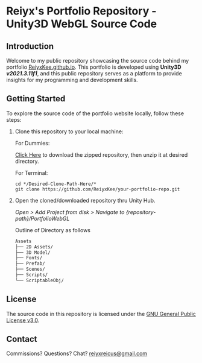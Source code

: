 # Reiyx's Portfolio Repository - Unity3D WebGL Source Code

## Introduction

Welcome to my public repository showcasing the source code behind my portfolio [ReiyxKee.github.io](https://reiyxkee.github.io). 
This portfolio is developed using **Unity3D *v2021.3.11f1***, and this public repository serves as a platform to provide insights for my programming and development skills.


## Getting Started

To explore the source code of the portfolio website locally, follow these steps:

1. Clone this repository to your local machine:

   For Dummies:
   
   [Click Here](https://github.com/ReiyxKee/PortfolioWebGL/archive/refs/heads/main.zip) to download the zipped repository, then unzip it at desired directory.
   
   For Terminal:
   ```
   cd */Desired-Clone-Path-Here/*
   git clone https://github.com/ReiyxKee/your-portfolio-repo.git
   ```
   
2. Open the cloned/downloaded repository thru Unity Hub.

   *Open > Add Project from disk > Navigate to {repository-path}/PortfolioWebGL*

   Outline of Directory as follows
   ```bash
   Assets
   ├── 2D Assets/
   ├── 3D Model/
   ├── Fonts/
   ├── Prefab/
   ├── Scenes/
   ├── Scripts/
   └── ScriptableObj/
   ```

## License

The source code in this repository is licensed under the [GNU General Public License v3.0](LICENSE).

## Contact

Commissions? Questions? Chat? [reiyxreicus@gmail.com](mailto:reiyxreicus@gmail.com?subject=Re:From_Github_Portfolio:)
